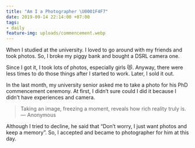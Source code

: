 ```yaml
---
title: "Am I a Photographer \U0001F4F7"
date: 2019-09-14 22:14:00 +07:00
tags:
- daily
feature-img: uploads/commencement.webp
---
```


When I studied at the university. I loved to go around with my friends and took photos. So, I broke my piggy bank and bought a DSRL camera one.

Since I got it, I took lots of photos, especially girls 😻. Anyway, there were less times to do those things after I started to work. Later, I sold it out.

In the last month, my university senior asked me to take a photo for his PhD commencement ceremony. At first, I didn’t sure could I did it because I didn’t have experiences and camera. 

> Taking an image, freezing a moment, reveals how rich reality truly is.
— Anonymous

Although I tried to decline, he said that “Don’t worry, I just want photos and keep a memory”. So, I accepted and became to photographer for him at this day.